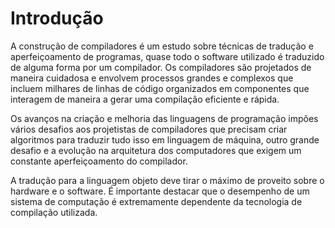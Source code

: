 Introdução
======

A construção de compiladores é um estudo sobre técnicas de tradução e aperfeiçoamento de programas, quase todo o software utilizado é traduzido de alguma forma por um compilador. Os compiladores são projetados de maneira cuidadosa e envolvem processos grandes e complexos que incluem milhares de linhas de código organizados em componentes que interagem de maneira a gerar uma compilação eficiente e rápida.

Os avanços na criação e melhoria das linguagens de programação impões vários desafios aos projetistas de compiladores que precisam criar algoritmos para traduzir tudo isso em linguagem de máquina, outro grande desafio e a evolução na arquitetura dos computadores que exigem um constante aperfeiçoamento do compilador. 

A tradução para a linguagem objeto deve tirar o máximo de proveito sobre o hardware e o software. É importante destacar que o desempenho de um sistema de computação é extremamente dependente da tecnologia de compilação utilizada.
